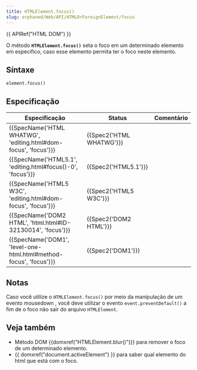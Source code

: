 ```yaml
---
title: HTMLElement.focus()
slug: orphaned/Web/API/HTMLOrForeignElement/focus
---
```


{{ APIRef("HTML DOM") }}

O método **`HTMLElement.focus()`** seta o foco em um determinado elemento em especifico, caso esse elemento permita ter o foco neste elemento.

## Síntaxe

```
element.focus()
```

## Especificação

| Especificação                                                                            | Status                           | Comentário |
| ---------------------------------------------------------------------------------------- | -------------------------------- | ---------- |
| {{SpecName('HTML WHATWG', 'editing.html#dom-focus', 'focus')}}     | {{Spec2('HTML WHATWG')}} |            |
| {{SpecName('HTML5.1', 'editing.html#focus()-0', 'focus')}}             | {{Spec2('HTML5.1')}}     |            |
| {{SpecName('HTML5 W3C', 'editing.html#dom-focus', 'focus')}}         | {{Spec2('HTML5 W3C')}}     |            |
| {{SpecName('DOM2 HTML', 'html.html#ID-32130014', 'focus')}}         | {{Spec2('DOM2 HTML')}}     |            |
| {{SpecName('DOM1', 'level-one-html.html#method-focus', 'focus')}} | {{Spec2('DOM1')}}         |            |

## Notas

Caso você utilize o `HTMLElement.focus()` por meio da manipulação de um evento mousedown , você deve utilizar o evento `event.preventDefault()` a fim de o foco não sair do arquivo `HTMLElement`.

## Veja também

- Método DOM {{domxref("HTMLElement.blur()")}} para remover o foco de um determinado elemento.
- {{ domxref("document.activeElement") }} para saber qual elemento do html que está com o foco.
